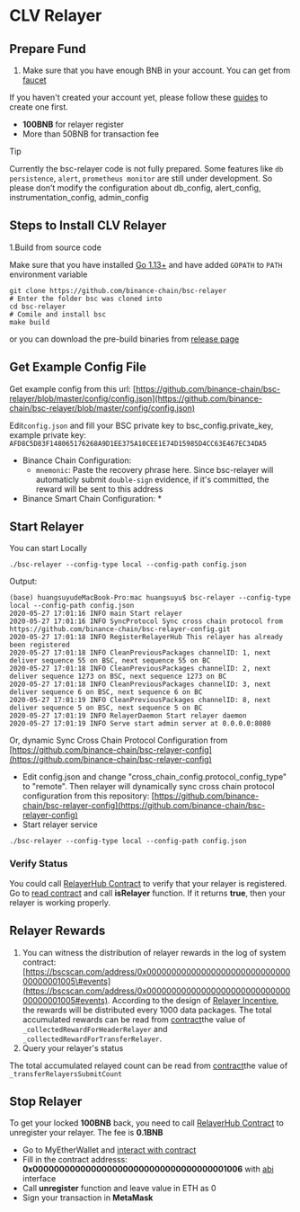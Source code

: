 # CLV Relayer

## Prepare Fund <a id="prepare-fund"></a>

1. Make sure that you have enough BNB in your account. You can get from[ faucet](http://faucet.clovernode.com/)

If you haven't created your account yet, please follow these [guides](https://docs.binance.org/smart-chain/wallet/metamask.html) to create one first.

* **100BNB** for relayer register
* More than 50BNB for transaction fee

Tip

Currently the bsc-relayer code is not fully prepared. Some features like `db persistence`, `alert`, `prometheus monitor` are still under development. So please don’t modify the configuration about db\_config, alert\_config, instrumentation\_config, admin\_config

## Steps to Install CLV Relayer <a id="steps-to-install-bsc-relayer"></a>

1.Build from source code

Make sure that you have installed [Go 1.13+](https://golang.org/doc/install) and have added `GOPATH` to `PATH` environment variable

```text
git clone https://github.com/binance-chain/bsc-relayer
# Enter the folder bsc was cloned into
cd bsc-relayer
# Comile and install bsc
make build
```

or you can download the pre-build binaries from [release page](https://github.com/binance-chain/smart-chain-binary/tree/master/bsc)

## Get Example Config File <a id="get-example-config-file"></a>

Get example config from this url: [https://github.com/binance-chain/bsc-relayer/blob/master/config/config.json](https://github.com/binance-chain/bsc-relayer/blob/master/config/config.json)

Edit`config.json` and fill your BSC private key to bsc\_config.private\_key, example private key: `AFD8C5D83F148065176268A9D1EE375A10CEE1E74D15985D4CC63E467EC34DA5`

* Binance Chain Configuration:
  * `mnemonic`: Paste the recovery phrase here. Since bsc-relayer will automaticly submit `double-sign` evidence, if it's committed, the reward will be sent to this address
* Binance Smart Chain Configuration: \*

## Start Relayer <a id="start-relayer"></a>

You can start Locally

```text
./bsc-relayer --config-type local --config-path config.json
```

Output:

```text
(base) huangsuyudeMacBook-Pro:mac huangsuyu$ bsc-relayer --config-type local --config-path config.json
2020-05-27 17:01:16 INFO main Start relayer
2020-05-27 17:01:16 INFO SyncProtocol Sync cross chain protocol from https://github.com/binance-chain/bsc-relayer-config.git
2020-05-27 17:01:18 INFO RegisterRelayerHub This relayer has already been registered
2020-05-27 17:01:18 INFO CleanPreviousPackages channelID: 1, next deliver sequence 55 on BSC, next sequence 55 on BC
2020-05-27 17:01:18 INFO CleanPreviousPackages channelID: 2, next deliver sequence 1273 on BSC, next sequence 1273 on BC
2020-05-27 17:01:18 INFO CleanPreviousPackages channelID: 3, next deliver sequence 6 on BSC, next sequence 6 on BC
2020-05-27 17:01:19 INFO CleanPreviousPackages channelID: 8, next deliver sequence 5 on BSC, next sequence 5 on BC
2020-05-27 17:01:19 INFO RelayerDaemon Start relayer daemon
2020-05-27 17:01:19 INFO Serve start admin server at 0.0.0.0:8080
```

Or, dynamic Sync Cross Chain Protocol Configuration from [https://github.com/binance-chain/bsc-relayer-config](https://github.com/binance-chain/bsc-relayer-config)

* Edit config.json and change "cross\_chain\_config.protocol\_config\_type" to "remote". Then relayer will dynamically sync cross chain protocol configuration from this repository: [https://github.com/binance-chain/bsc-relayer-config](https://github.com/binance-chain/bsc-relayer-config)
* Start relayer service

```text
./bsc-relayer --config-type local --config-path config.json
```

### Verify Status <a id="verify-status"></a>

You could call [RelayerHub Contract](https://bscscan.com/address/0x0000000000000000000000000000000000001006) to verify that your relayer is registered. Go to [read contract](https://bscscan.com/address/0x0000000000000000000000000000000000001006#readContract) and call **isRelayer** function. If it returns **true**, then your relayer is working properly.

## Relayer Rewards <a id="relayer-rewards"></a>

1. You can witness the distribution of relayer rewards in the log of system contract: [https://bscscan.com/address/0x0000000000000000000000000000000000001005\#events](https://bscscan.com/address/0x0000000000000000000000000000000000001005#events). According to the design of [Relayer Incentive](https://docs.binance.org/smart-chain/guides/concepts/incentives.html), the rewards will be distributed every 1000 data packages. The total accumulated rewards can be read from [contract](https://bscscan.com/address/0x0000000000000000000000000000000000001005#readContract)the value of `_collectedRewardForHeaderRelayer` and `_collectedRewardForTransferRelayer`.
2. Query your relayer's status

The total accumulated relayed count can be read from [contract](https://bscscan.com/address/0x0000000000000000000000000000000000001005#readContract)the value of `_transferRelayersSubmitCount`

## Stop Relayer <a id="stop-relayer"></a>

To get your locked **100BNB** back, you need to call [RelayerHub Contract](https://bscscan.com/address/0x0000000000000000000000000000000000001006) to unregister your relayer. The fee is **0.1BNB**

* Go to MyEtherWallet and [interact with contract](https://www.myetherwallet.com/interface/interact-with-contract)
* Fill in the contract addresss: **0x0000000000000000000000000000000000001006** with [abi](https://docs.binance.org/smart-chain/system-smart-contract/relayerhub.abi) interface
* Call **unregister** function and leave value in ETH as 0
* Sign your transaction in **MetaMask**

